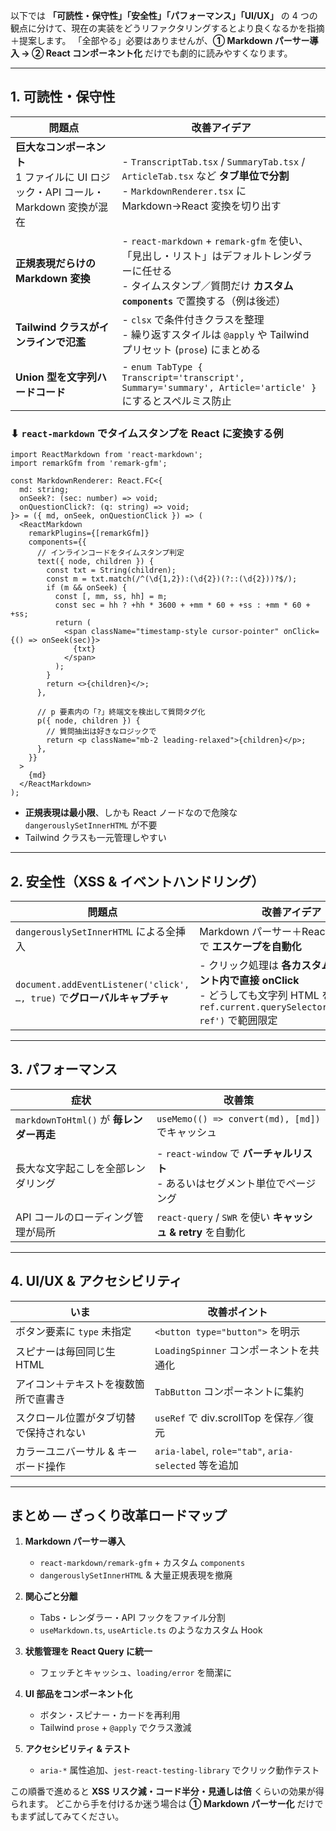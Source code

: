 以下では **「可読性・保守性」「安全性」「パフォーマンス」「UI/UX」** の 4 つの観点に分けて、現在の実装をどうリファクタリングするとより良くなるかを指摘＋提案します。
「全部やる」必要はありませんが、**① Markdown パーサー導入 → ② React コンポーネント化** だけでも劇的に読みやすくなります。

---

## 1. 可読性・保守性

| 問題点                                                                                | 改善アイデア                                                                                                                                                              |
| ------------------------------------------------------------------------------------- | ------------------------------------------------------------------------------------------------------------------------------------------------------------------------- |
| **巨大なコンポーネント**<br>1 ファイルに UI ロジック・API コール・Markdown 変換が混在 | - `TranscriptTab.tsx` / `SummaryTab.tsx` / `ArticleTab.tsx` など **タブ単位で分割**<br>- `MarkdownRenderer.tsx` に Markdown→React 変換を切り出す                          |
| **正規表現だらけの Markdown 変換**                                                    | - `react-markdown` + `remark-gfm` を使い、「見出し・リスト」はデフォルトレンダラーに任せる<br>- タイムスタンプ／質問だけ **カスタム `components`** で置換する（例は後述） |
| **Tailwind クラスがインラインで氾濫**                                                 | - `clsx` で条件付きクラスを整理<br>- 繰り返すスタイルは `@apply` や Tailwind プリセット (`prose`) にまとめる                                                              |
| **Union 型を文字列ハードコード**                                                      | - `enum TabType { Transcript='transcript', Summary='summary', Article='article' }` にするとスペルミス防止                                                                 |

### ⬇︎ `react-markdown` でタイムスタンプを React に変換する例

```tsx
import ReactMarkdown from 'react-markdown';
import remarkGfm from 'remark-gfm';

const MarkdownRenderer: React.FC<{
  md: string;
  onSeek?: (sec: number) => void;
  onQuestionClick?: (q: string) => void;
}> = ({ md, onSeek, onQuestionClick }) => (
  <ReactMarkdown
    remarkPlugins={[remarkGfm]}
    components={{
      // インラインコードをタイムスタンプ判定
      text({ node, children }) {
        const txt = String(children);
        const m = txt.match(/^(\d{1,2}):(\d{2})(?::(\d{2}))?$/);
        if (m && onSeek) {
          const [, mm, ss, hh] = m;
          const sec = hh ? +hh * 3600 + +mm * 60 + +ss : +mm * 60 + +ss;
          return (
            <span className="timestamp-style cursor-pointer" onClick={() => onSeek(sec)}>
              {txt}
            </span>
          );
        }
        return <>{children}</>;
      },

      // p 要素内の「?」終端文を検出して質問タグ化
      p({ node, children }) {
        // 質問抽出は好きなロジックで
        return <p className="mb-2 leading-relaxed">{children}</p>;
      },
    }}
  >
    {md}
  </ReactMarkdown>
);
```

- **正規表現は最小限**、しかも React ノードなので危険な `dangerouslySetInnerHTML` が不要
- Tailwind クラスも一元管理しやすい

---

## 2. 安全性（XSS & イベントハンドリング）

| 問題点                                                                   | 改善アイデア                                                                                                                                                 |
| ------------------------------------------------------------------------ | ------------------------------------------------------------------------------------------------------------------------------------------------------------ |
| `dangerouslySetInnerHTML` による全挿入                                   | Markdown パーサー＋React レンダラーで **エスケープを自動化**                                                                                                 |
| `document.addEventListener('click', …, true)` で**グローバルキャプチャ** | - クリック処理は **各カスタムコンポーネント内で直接 onClick**<br>- どうしても文字列 HTML を使う場合は `ref.current.querySelectorAll('.time-ref')` で範囲限定 |

---

## 3. パフォーマンス

| 症状                                     | 改善策                                                                           |
| ---------------------------------------- | -------------------------------------------------------------------------------- |
| `markdownToHtml()` が **毎レンダー再走** | `useMemo(() => convert(md), [md])` でキャッシュ                                  |
| 長大な文字起こしを全部レンダリング       | - `react-window` で **バーチャルリスト**<br>- あるいはセグメント単位でページング |
| API コールのローディング管理が局所       | `react-query` / `SWR` を使い **キャッシュ & retry** を自動化                     |

---

## 4. UI/UX & アクセシビリティ

| いま                                   | 改善ポイント                                         |
| -------------------------------------- | ---------------------------------------------------- |
| ボタン要素に `type` 未指定             | `<button type="button">` を明示                      |
| スピナーは毎回同じ生 HTML              | `LoadingSpinner` コンポーネントを共通化              |
| アイコン＋テキストを複数箇所で直書き   | `TabButton` コンポーネントに集約                     |
| スクロール位置がタブ切替で保持されない | `useRef` で div.scrollTop を保存／復元               |
| カラーユニバーサル & キーボード操作    | `aria-label`, `role="tab"`, `aria-selected` 等を追加 |

---

## まとめ ― ざっくり改革ロードマップ

1. **Markdown パーサー導入**
   - `react-markdown/remark-gfm` + カスタム `components`
   - `dangerouslySetInnerHTML` & 大量正規表現を撤廃

2. **関心ごと分離**
   - Tabs・レンダラー・API フックをファイル分割
   - `useMarkdown.ts`, `useArticle.ts` のようなカスタム Hook

3. **状態管理を React Query に統一**
   - フェッチとキャッシュ、`loading/error` を簡潔に

4. **UI 部品をコンポーネント化**
   - ボタン・スピナー・カードを再利用
   - Tailwind `prose` + `@apply` でクラス激減

5. **アクセシビリティ & テスト**
   - `aria-*` 属性追加、`jest-react-testing-library` でクリック動作テスト

この順番で進めると **XSS リスク減・コード半分・見通しは倍** くらいの効果が得られます。
どこから手を付けるか迷う場合は **① Markdown パーサー化** だけでもまず試してみてください。

